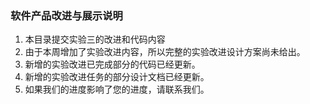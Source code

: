### 软件产品改进与展示说明
1. 本目录提交实验三的改进和代码内容
2. 由于本周增加了实验改进内容，所以完整的实验改进设计方案尚未给出。
3. 新增的实验改进已完成部分的代码已经更新。
4. 新增的实验改进任务的部分设计文档已经更新。
5. 如果我们的进度影响了您的进度，请联系我们。
